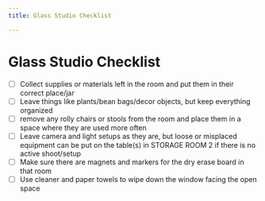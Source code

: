 ```yaml
---
title: Glass Studio Checklist

---
```


# Glass Studio Checklist
- [ ] Collect supplies or materials left in the room and put them in their correct place/jar
- [ ] Leave things like plants/bean bags/decor objects, but keep everything organized
- [ ] remove any rolly chairs or stools from the room and place them in a space where they are used more often
- [ ] Leave camera and light setups as they are, but loose or misplaced equipment can be put on the table(s) in STORAGE ROOM 2 if there is no active shoot/setup  
- [ ] Make sure there are magnets and markers for the dry erase board in that room
- [ ] Use cleaner and paper towels to wipe down the window facing the open space 
